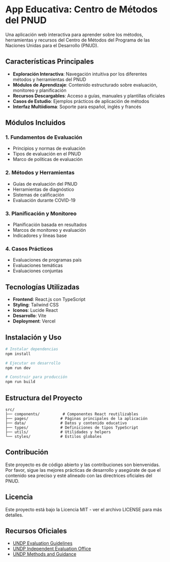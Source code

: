 # App Educativa: Centro de Métodos del PNUD

Una aplicación web interactiva para aprender sobre los métodos, herramientas y recursos del Centro de Métodos del Programa de las Naciones Unidas para el Desarrollo (PNUD).

## Características Principales

- **Exploración Interactiva**: Navegación intuitiva por los diferentes métodos y herramientas del PNUD
- **Módulos de Aprendizaje**: Contenido estructurado sobre evaluación, monitoreo y planificación
- **Recursos Descargables**: Acceso a guías, manuales y plantillas oficiales
- **Casos de Estudio**: Ejemplos prácticos de aplicación de métodos
- **Interfaz Multiidioma**: Soporte para español, inglés y francés

## Módulos Incluidos

### 1. Fundamentos de Evaluación
- Principios y normas de evaluación
- Tipos de evaluación en el PNUD
- Marco de políticas de evaluación

### 2. Métodos y Herramientas
- Guías de evaluación del PNUD
- Herramientas de diagnóstico
- Sistemas de calificación
- Evaluación durante COVID-19

### 3. Planificación y Monitoreo
- Planificación basada en resultados
- Marcos de monitoreo y evaluación
- Indicadores y líneas base

### 4. Casos Prácticos
- Evaluaciones de programas país
- Evaluaciones temáticas
- Evaluaciones conjuntas

## Tecnologías Utilizadas

- **Frontend**: React.js con TypeScript
- **Styling**: Tailwind CSS
- **Iconos**: Lucide React
- **Desarrollo**: Vite
- **Deployment**: Vercel

## Instalación y Uso

```bash
# Instalar dependencias
npm install

# Ejecutar en desarrollo
npm run dev

# Construir para producción
npm run build
```

## Estructura del Proyecto

```
src/
├── components/          # Componentes React reutilizables
├── pages/              # Páginas principales de la aplicación
├── data/               # Datos y contenido educativo
├── types/              # Definiciones de tipos TypeScript
├── utils/              # Utilidades y helpers
└── styles/             # Estilos globales
```

## Contribución

Este proyecto es de código abierto y las contribuciones son bienvenidas. Por favor, sigue las mejores prácticas de desarrollo y asegúrate de que el contenido sea preciso y esté alineado con las directrices oficiales del PNUD.

## Licencia

Este proyecto está bajo la Licencia MIT - ver el archivo LICENSE para más detalles.

## Recursos Oficiales

- [UNDP Evaluation Guidelines](http://web.undp.org/evaluation/guideline/index.shtml)
- [UNDP Independent Evaluation Office](http://web.undp.org/evaluation/)
- [UNDP Methods and Guidance](http://web.undp.org/evaluation/guidance.shtml)